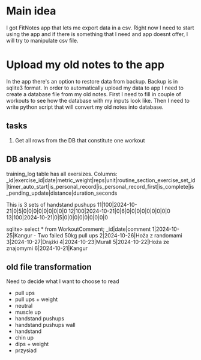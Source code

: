 # Main idea
I got FitNotes app that lets me export data in a csv.
Right now I need to start using the app and if there is something that I need and app doesnt offer, I will try to manipulate csv file.

# Upload my old notes to the app
In the app there's an option to restore data from backup. Backup is in sqlite3 format. In order to automatically upload my data to app I need to create a database file from my old notes.
First I need to fill in couple of workouts to see how the database with my inputs look like. Then I need to write python script that will convert my old notes into database.
## tasks
1. Get all rows from the DB that constitute one workout

## DB analysis
training_log table has all exersizes. Columns:
_id|exercise_id|date|metric_weight|reps|unit|routine_section_exercise_set_id|timer_auto_start|is_personal_record|is_personal_record_first|is_complete|is_pending_update|distance|duration_seconds

This is 3 sets of handstand pushups
11|100|2024-10-21|0|5|0|0|0|0|0|0|0|0|0
12|100|2024-10-21|0|6|0|0|0|0|0|0|0|0|0
13|100|2024-10-21|0|5|0|0|0|0|0|0|0|0|0

sqlite> select * from WorkoutComment;
_id|date|comment
1|2024-10-25|Kangur - Two failed 50kg pull ups
2|2024-10-26|Hoża z randomami
3|2024-10-27|Drążki
4|2024-10-23|Murall
5|2024-10-22|Hoża ze znajomymi
6|2024-10-21|Kangur

## old file transformation
Need to decide what I want to choose to read
- pull ups
- pull ups + weight
- neutral
- muscle up
- handstand pushups
- handstand pushups wall
- handstand
- chin up
- dips + weight
- przysiad

